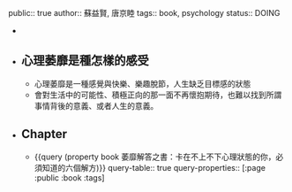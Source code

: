 public:: true
author:: 蘇益賢, 唐京睦
tags::  book, psychology
status:: DOING

-
- ## 心理萎靡是種怎樣的感受
	- 心理萎靡是一種感覺與快樂、樂趣脫節，人生缺乏目標感的狀態
	- 會對生活中的可能性、積極正向的那一面不再懷抱期待，也難以找到所謂事情背後的意義、或者人生的意義。
- ## Chapter
	- {{query (property book 萎靡解答之書：卡在不上不下心理狀態的你，必須知道的六個解方)}}
	  query-table:: true
	  query-properties:: [:page :public :book :tags]